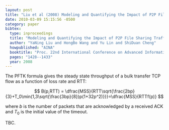 ```yaml
---
layout: post
title: "Liu et al (2008) Modeling and Quantifying the Impact of P2P File Sharing Traffic on Traditional Internet Traffic (22nd AINA)"
date: 2010-03-09 15:15:56 -0500
category: paper
bibtex:
  type: inproceedings
  title: "Modeling and Quantifying the Impact of P2P File Sharing Traffic on Traditional Internet Traffic"
  author: "YaNing Liu and HongBo Wang and Yu Lin and ShiDuan Cheng"
  howpublished: "AINA"
  booktitle: "Proc. 22nd International Conference on Advanced Information Networking and Applications - Workshops" 
  pages: "1428--1433"
  year: 2008  
---
```

The PFTK formula gives the steady state throughput of a bulk transfer TCP flow as a function of loss rate and RTT:  

$$
B(p,RTT) = \dfrac{MSS}{RTT\sqrt{\frac{2bp}{3}+T_0\min(1,3\sqrt{\frac{3bp}{8})p(1+32p^2)}}}=\dfrac{MSS}{RTTf(p)}
$$

where $b$ is the number of packets that are acknowledged by a received ACK and $T_0$ is the initial value of the timeout.

TBC.
